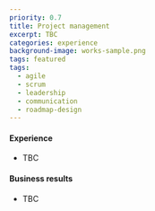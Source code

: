 ```yaml
---
priority: 0.7
title: Project management
excerpt: TBC
categories: experience
background-image: works-sample.png
tags: featured
tags:
  - agile
  - scrum
  - leadership
  - communication
  - roadmap-design
---
```


#### Experience 

- TBC

#### Business results

- TBC